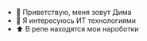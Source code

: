 - 👋 Приветствую, меня зовут Дима
- 👀 Я интересуюсь ИТ технологиями
- ⬆️ В репе находятся мои нароботки


<!---
dimac123/dimac123 is a ✨ special ✨ repository because its `README.md` (this file) appears on your GitHub profile.
You can click the Preview link to take a look at your changes.
--->
